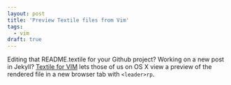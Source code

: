 ```yaml
---
layout: post
title: 'Preview Textile files from Vim'
tags:
  - vim
draft: true
---
```


Editing that README.textile for your Github project? Working on a new post in Jekyll? [Textile for VIM](http://www.vim.org/scripts/script.php?script_id=2305) lets those of us on OS X view a preview of the rendered file in a new browser tab with `<leader>rp`.
